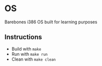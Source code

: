 # OS
Barebones i386 OS built for learning purposes

## Instructions
- Build with `make`
- Run with `make run`
- Clean with `make clean`
